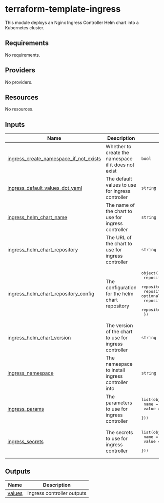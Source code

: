<!-- BEGIN_TF_DOCS -->
# terraform-template-ingress

This module deploys an Nginx Ingress Controller Helm chart into a Kubernetes cluster. 

## Requirements

No requirements.
## Providers

No providers.
## Resources

No resources.
## Inputs

| Name | Description | Type | Default | Required |
|------|-------------|------|---------|:--------:|
| <a name="input_ingress_create_namespace_if_not_exists"></a> [ingress\_create\_namespace\_if\_not\_exists](#input\_ingress\_create\_namespace\_if\_not\_exists) | Whether to create the namespace if it does not exist | `bool` | `true` | no |
| <a name="input_ingress_default_values_dot_yaml"></a> [ingress\_default\_values\_dot\_yaml](#input\_ingress\_default\_values\_dot\_yaml) | The default values to use for ingress controller | `string` | `null` | no |
| <a name="input_ingress_helm_chart_name"></a> [ingress\_helm\_chart\_name](#input\_ingress\_helm\_chart\_name) | The name of the chart to use for ingress controller | `string` | `"kube-ingress-nginx"` | no |
| <a name="input_ingress_helm_chart_repository"></a> [ingress\_helm\_chart\_repository](#input\_ingress\_helm\_chart\_repository) | The URL of the chart to use for ingress controller | `string` | `"oci://public.registry.jetbrains.space/p/helm/library"` | no |
| <a name="input_ingress_helm_chart_repository_config"></a> [ingress\_helm\_chart\_repository\_config](#input\_ingress\_helm\_chart\_repository\_config) | The configuration for the helm chart repository | <pre>object({<br/>    repository_key_file  = optional(string)<br/>    repository_cert_file = optional(string)<br/>    repository_ca_file   = optional(string)<br/>    repository_username  = optional(string)<br/>    repository_password  = optional(string)<br/>  })</pre> | `null` | no |
| <a name="input_ingress_helm_chart_version"></a> [ingress\_helm\_chart\_version](#input\_ingress\_helm\_chart\_version) | The version of the chart to use for ingress controller | `string` | `"4.10.0"` | no |
| <a name="input_ingress_namespace"></a> [ingress\_namespace](#input\_ingress\_namespace) | The namespace to install ingress controller into | `string` | `"kube-ingress"` | no |
| <a name="input_ingress_params"></a> [ingress\_params](#input\_ingress\_params) | The parameters to use for ingress controller | <pre>list(object({<br/>    name  = string<br/>    value = any<br/>  }))</pre> | `[]` | no |
| <a name="input_ingress_secrets"></a> [ingress\_secrets](#input\_ingress\_secrets) | The secrets to use for ingress controller | <pre>list(object({<br/>    name  = string<br/>    value = any<br/>  }))</pre> | `[]` | no |
## Outputs

| Name | Description |
|------|-------------|
| <a name="output_values"></a> [values](#output\_values) | Ingress controller outputs |
<!-- END_TF_DOCS -->